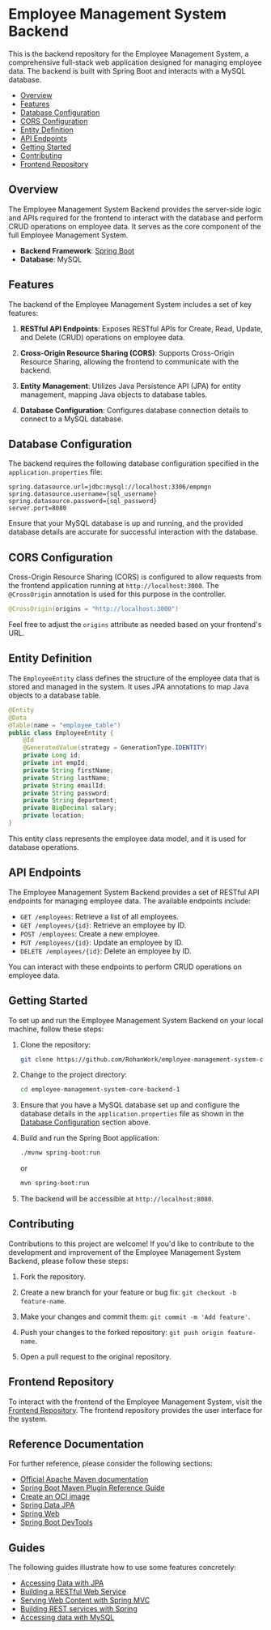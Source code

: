 # Employee Management System Backend

This is the backend repository for the Employee Management System, a comprehensive full-stack web application designed for managing employee data. The backend is built with Spring Boot and interacts with a MySQL database.

- [Overview](#overview)
- [Features](#features)
- [Database Configuration](#database-configuration)
- [CORS Configuration](#cors-configuration)
- [Entity Definition](#entity-definition)
- [API Endpoints](#api-endpoints)
- [Getting Started](#getting-started)
- [Contributing](#contributing)
- [Frontend Repository](#frontend-repository)

## Overview

The Employee Management System Backend provides the server-side logic and APIs required for the frontend to interact with the database and perform CRUD operations on employee data. It serves as the core component of the full Employee Management System.

- **Backend Framework**: [Spring Boot](https://spring.io/projects/spring-boot)
- **Database**: MySQL

## Features

The backend of the Employee Management System includes a set of key features:

1. **RESTful API Endpoints**: Exposes RESTful APIs for Create, Read, Update, and Delete (CRUD) operations on employee data.

2. **Cross-Origin Resource Sharing (CORS)**: Supports Cross-Origin Resource Sharing, allowing the frontend to communicate with the backend.

3. **Entity Management**: Utilizes Java Persistence API (JPA) for entity management, mapping Java objects to database tables.

4. **Database Configuration**: Configures database connection details to connect to a MySQL database.

## Database Configuration

The backend requires the following database configuration specified in the `application.properties` file:

```properties
spring.datasource.url=jdbc:mysql://localhost:3306/empmgn
spring.datasource.username={sql_username}
spring.datasource.password={sql_password}
server.port=8080
```

Ensure that your MySQL database is up and running, and the provided database details are accurate for successful interaction with the database.

## CORS Configuration

Cross-Origin Resource Sharing (CORS) is configured to allow requests from the frontend application running at `http://localhost:3000`. The `@CrossOrigin` annotation is used for this purpose in the controller.

```java
@CrossOrigin(origins = "http://localhost:3000")
```

Feel free to adjust the `origins` attribute as needed based on your frontend's URL.

## Entity Definition

The `EmployeeEntity` class defines the structure of the employee data that is stored and managed in the system. It uses JPA annotations to map Java objects to a database table.

```java
@Entity
@Data
@Table(name = "employee_table")
public class EmployeeEntity {
    @Id
    @GeneratedValue(strategy = GenerationType.IDENTITY)
    private Long id;
    private int empId;
    private String firstName;
    private String lastName;
    private String emailId;
    private String password;
    private String department;
    private BigDecimal salary;
    private location;
}
```

This entity class represents the employee data model, and it is used for database operations.

## API Endpoints

The Employee Management System Backend provides a set of RESTful API endpoints for managing employee data. The available endpoints include:

- `GET /employees`: Retrieve a list of all employees.
- `GET /employees/{id}`: Retrieve an employee by ID.
- `POST /employees`: Create a new employee.
- `PUT /employees/{id}`: Update an employee by ID.
- `DELETE /employees/{id}`: Delete an employee by ID.

You can interact with these endpoints to perform CRUD operations on employee data.

## Getting Started

To set up and run the Employee Management System Backend on your local machine, follow these steps:

1. Clone the repository:

   ```bash
   git clone https://github.com/RohanWork/employee-management-system-core-backend-1.git
   ```

2. Change to the project directory:

   ```bash
   cd employee-management-system-core-backend-1
   ```

3. Ensure that you have a MySQL database set up and configure the database details in the `application.properties` file as shown in the [Database Configuration](#database-configuration) section above.

4. Build and run the Spring Boot application:

   ```bash
   ./mvnw spring-boot:run
   ```

   or

   ```bash
   mvn spring-boot:run
   ```

5. The backend will be accessible at `http://localhost:8080`.

## Contributing

Contributions to this project are welcome! If you'd like to contribute to the development and improvement of the Employee Management System Backend, please follow these steps:

1. Fork the repository.

2. Create a new branch for your feature or bug fix: `git checkout -b feature-name`.

3. Make your changes and commit them: `git commit -m 'Add feature'`.

4. Push your changes to the forked repository: `git push origin feature-name`.

5. Open a pull request to the original repository.

## Frontend Repository

To interact with the frontend of the Employee Management System, visit the [Frontend Repository](https://github.com/RohanWork/employee-management-system-core-frontend-2). The frontend repository provides the user interface for the system.

## Reference Documentation
For further reference, please consider the following sections:

* [Official Apache Maven documentation](https://maven.apache.org/guides/index.html)
* [Spring Boot Maven Plugin Reference Guide](https://docs.spring.io/spring-boot/docs/2.7.0/maven-plugin/reference/html/)
* [Create an OCI image](https://docs.spring.io/spring-boot/docs/2.7.0/maven-plugin/reference/html/#build-image)
* [Spring Data JPA](https://docs.spring.io/spring-boot/docs/2.7.0/reference/htmlsingle/#data.sql.jpa-and-spring-data)
* [Spring Web](https://docs.spring.io/spring-boot/docs/2.7.0/reference/htmlsingle/#web)
* [Spring Boot DevTools](https://docs.spring.io/spring-boot/docs/2.7.0/reference/htmlsingle/#using.devtools)

## Guides
The following guides illustrate how to use some features concretely:

* [Accessing Data with JPA](https://spring.io/guides/gs/accessing-data-jpa/)
* [Building a RESTful Web Service](https://spring.io/guides/gs/rest-service/)
* [Serving Web Content with Spring MVC](https://spring.io/guides/gs/serving-web-content/)
* [Building REST services with Spring](https://spring.io/guides/tutorials/bookmarks/)
* [Accessing data with MySQL](https://spring.io/guides/gs/accessing-data-mysql/)
